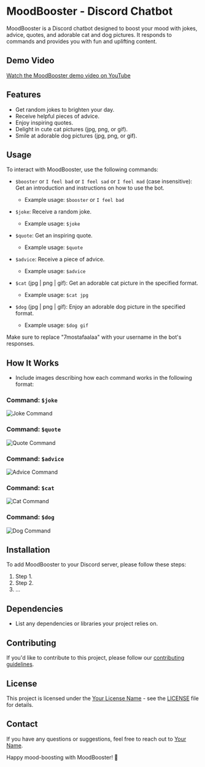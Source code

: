# MoodBooster - Discord Chatbot

MoodBooster is a Discord chatbot designed to boost your mood with jokes, advice, quotes, and adorable cat and dog pictures. It responds to commands and provides you with fun and uplifting content.

## Demo Video

[Watch the MoodBooster demo video on YouTube](https://youtu.be/wCGPLVia_lw)

## Features

- Get random jokes to brighten your day.
- Receive helpful pieces of advice.
- Enjoy inspiring quotes.
- Delight in cute cat pictures (jpg, png, or gif).
- Smile at adorable dog pictures (jpg, png, or gif).

## Usage

To interact with MoodBooster, use the following commands:

- `$booster` or `I feel bad` or `I feel sad` or `I feel mad` (case insensitive): Get an introduction and instructions on how to use the bot.
  - Example usage: `$booster` or `I feel bad`

- `$joke`: Receive a random joke.
  - Example usage: `$joke`

- `$quote`: Get an inspiring quote.
  - Example usage: `$quote`

- `$advice`: Receive a piece of advice.
  - Example usage: `$advice`

- `$cat` (jpg | png | gif): Get an adorable cat picture in the specified format.
  - Example usage: `$cat jpg`

- `$dog` (jpg | png | gif): Enjoy an adorable dog picture in the specified format.
  - Example usage: `$dog gif`

Make sure to replace "7mostafaalaa" with your username in the bot's responses.

## How It Works

- Include images describing how each command works in the following format:

### Command: `$joke`
![Joke Command](images/joke_command.png)

### Command: `$quote`
![Quote Command](images/quote_command.png)

### Command: `$advice`
![Advice Command](images/advice_command.png)

### Command: `$cat`
![Cat Command](images/cat_command.png)

### Command: `$dog`
![Dog Command](images/dog_command.png)

## Installation

To add MoodBooster to your Discord server, please follow these steps:
1. Step 1.
2. Step 2.
3. ...

## Dependencies

- List any dependencies or libraries your project relies on.

## Contributing

If you'd like to contribute to this project, please follow our [contributing guidelines](CONTRIBUTING.md).

## License

This project is licensed under the [Your License Name](LICENSE) - see the [LICENSE](LICENSE) file for details.

## Contact

If you have any questions or suggestions, feel free to reach out to [Your Name](mailto:youremail@example.com).

Happy mood-boosting with MoodBooster! 🎉
